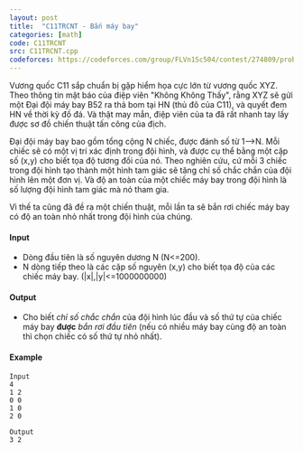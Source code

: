 ```yaml
---
layout: post
title:  "C11TRCNT - Bắn máy bay"
categories: [math]
code: C11TRCNT
src: C11TRCNT.cpp
codeforces: https://codeforces.com/group/FLVn1Sc504/contest/274809/problem/A
---
```


Vương quốc C11 sắp chuẩn bị gặp hiểm họa cực lớn từ vương quốc XYZ. Theo thông tin mật báo của điệp viên "Không Không Thấy", rằng XYZ sẽ gửi một Đại đội máy bay B52 ra thả bom tại HN (thủ đô của C11), và quyết đem HN về thời kỳ đồ đá. Và thật may mắn, điệp viên của ta đã rất nhanh tay lấy được sơ đồ chiến thuật tấn công của địch.

Đại đội máy bay bao gồm tổng cộng N chiếc, được đánh số từ 1-->N. Mỗi chiếc sẽ có một vị trí xác định trong đội hình, và được cụ thể bằng một cặp số (x,y) cho biết tọa độ tương đối của nó. Theo nghiên cứu, cứ mỗi 3 chiếc trong đội hình tạo thành một hình tam giác sẽ tăng chỉ số chắc chắn của đội hình lên một đơn vị. Và độ an toàn của một chiếc máy bay trong đội hình là số lượng đội hình tam giác mà nó tham gia.

Vì thế ta cũng đã đề ra một chiến thuật, mỗi lần ta sẽ bắn rơi chiếc máy bay có độ an toàn nhỏ nhất trong đội hình của chúng.

#### Input

+ Dòng đầu tiên là số nguyên dương N (N<=200).
+ N dòng tiếp theo là các cặp số nguyên (x,y) cho biết tọa độ của các chiếc máy bay. (|x|,|y|<=1000000000)

#### Output

+ Cho biết _chỉ số chắc chắn_ của đội hình lúc đầu và số thứ tự của chiếc máy bay **được** _bắn rơi đầu tiên_ (nếu có nhiều máy bay cùng độ an toàn thì chọn chiếc có số thứ tự nhỏ nhất).

#### Example

```
Input
4  
1 2  
0 0   
1 0  
2 0

Output
3 2
```

<!--more-->

